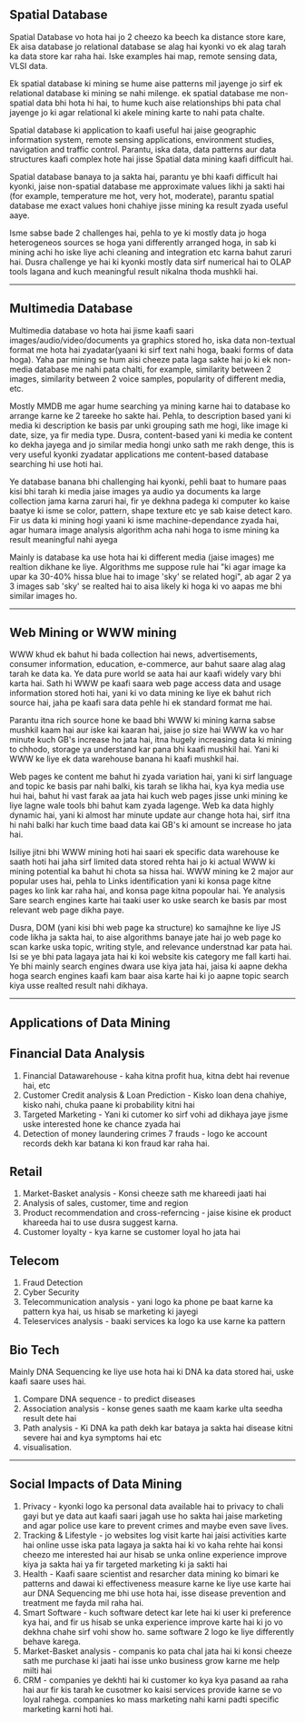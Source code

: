 Spatial Database
---------------

Spatial Database vo hota hai jo 2 cheezo ka beech ka distance store kare, Ek aisa database jo relational database se alag hai kyonki vo ek alag tarah ka data store kar raha hai. Iske examples hai map, remote sensing data, VLSI data.

Ek spatial database ki mining se hume aise patterns mil jayenge jo sirf ek relational database ki mining se nahi milenge. ek spatial database me non-spatial data bhi hota hi hai, to hume kuch aise relationships bhi pata chal jayenge jo ki agar relational ki akele mining karte to nahi pata chalte. 

Spatial database ki application to kaafi useful hai jaise geographic information system, remote sensing applications, environment studies, navigation and traffic control. Parantu, iska data, data patterns aur data structures kaafi complex hote hai jisse Spatial data mining kaafi difficult hai.  

Spatial database banaya to ja sakta hai, parantu ye bhi kaafi difficult hai kyonki, jaise non-spatial database me approximate values likhi ja sakti hai (for example, temperature me hot, very hot, moderate), parantu spatial database me exact values honi chahiye jisse mining ka result zyada useful aaye. 

Isme sabse bade 2 challenges hai, pehla to ye ki mostly data jo hoga heterogeneos sources se hoga yani differently arranged hoga, in sab ki mining achi ho iske liye achi cleaning and integration etc karna bahut zaruri hai. Dusra challenge ye hai ki kyonki mostly data sirf numerical hai to OLAP tools lagana and kuch meaningful result nikalna thoda mushkli hai. 

________________________

Multimedia Database
-------------------

Multimedia database vo hota hai jisme kaafi saari images/audio/video/documents ya graphics stored ho, iska data non-textual format me hota hai zyadatar(yaani ki sirf text nahi hoga, baaki forms of data hoga). Yaha par mining se hum aisi cheeze pata laga sakte hai jo ki ek non-media database me nahi pata chalti, for example, similarity between 2 images, similarity between 2 voice samples, popularity of different media, etc.

Mostly MMDB me agar hume searching ya mining karne hai to database ko arrange karne ke 2 tareeke ho sakte hai. Pehla, to description based yani ki media ki description ke basis par unki grouping sath me hogi, like image ki date, size, ya fir media type.  Dusra, content-based yani ki media ke content ko dekha jayega and jo similar media hongi unko sath me rakh denge, this is very useful kyonki zyadatar applications me content-based database searching hi use hoti hai. 

Ye database banana bhi challenging hai kyonki, pehli baat to humare paas kisi bhi tarah ki media jaise images ya audio ya documents ka large collection jama karna zaruri hai, fir ye dekhna padega ki computer ko kaise baatye ki isme se color, pattern, shape texture etc ye sab kaise detect karo. Fir us data ki mining hogi yaani ki isme machine-dependance zyada hai, agar humara image analysis algorithm acha nahi hoga to isme mining ka result meaningful nahi ayega

Mainly is database ka use hota hai ki different media (jaise images) me realtion dikhane ke liye. Algorithms me suppose rule hai "ki agar image ka upar ka 30-40% hissa blue hai to image 'sky' se related hogi", ab agar 2 ya 3 images sab 'sky' se realted hai to aisa likely ki hoga ki vo aapas me bhi similar images ho. 

______________________________

Web Mining or WWW mining
-----------------------

WWW khud ek bahut hi bada collection hai news, advertisements, consumer information, education, e-commerce, aur bahut saare alag alag tarah ke data ka. Ye data pure world se aata hai aur kaafi widely vary bhi karta hai. Sath hi WWW pe kaafi saara web page access data and usage information stored hoti hai, yani ki vo data mining ke liye ek bahut rich source hai, jaha pe kaafi sara data pehle hi ek standard format me hai.

Parantu itna rich source hone ke baad bhi WWW ki mining karna sabse mushkil kaam hai aur iske kai kaaran hai, jaise jo size hai WWW ka vo har minute kuch GB's increase ho jata hai, itna hugely increasing data ki mining to chhodo, storage ya understand kar pana bhi kaafi mushkil hai. Yani ki WWW ke liye ek data warehouse banana hi kaafi mushkil hai. 

Web pages ke content me bahut hi zyada variation hai, yani ki sirf language and topic ke basis par nahi balki, kis tarah se likha hai, kya kya media use hui hai, bahut hi vast farak aa jata hai kuch web pages jisse unki mining ke liye lagne wale tools bhi bahut kam zyada lagenge. Web ka data highly dynamic hai, yani ki almost har minute update aur change hota hai, sirf itna hi nahi balki har kuch time baad data kai GB's ki amount se increase ho jata hai. 

Isiliye jitni bhi WWW mining hoti hai saari ek specific data warehouse ke saath hoti hai jaha sirf limited data stored rehta hai jo ki actual WWW ki mining potential ka bahut hi chota sa hissa hai. WWW mining ke 2 major aur popular uses hai, pehla to Links identification yani ki konsa page kitne pages ko link kar raha hai, and konsa page kitna popoular hai. Ye analysis Sare search engines karte hai taaki user ko uske search ke basis par most relevant web page dikha paye. 

Dusra, DOM (yani kisi bhi web page ka structure) ko samajhne ke liye JS code likha ja sakta hai, to aise algorithms banaye jate hai jo web page ko scan karke uska topic, writing style, and relevance understnad kar pata hai. Isi se ye bhi pata lagaya jata hai ki koi website kis category me fall karti hai. Ye bhi mainly search engines dwara use kiya jata hai, jaisa ki aapne dekha hoga search engines kaafi kam baar aisa karte hai ki jo aapne topic search kiya usse realted result nahi dikhaya. 

___________________________

Applications of Data Mining
--------------------------

Financial Data Analysis
----------------------

1. Financial Datawarehouse - kaha kitna profit hua, kitna debt hai revenue hai, etc
2. Customer Credit analysis & Loan Prediction - Kisko loan dena chahiye, kisko nahi, chuka paane ki probability kitni hai
3. Targeted Marketing - Yani ki cutomer ko sirf vohi ad dikhaya jaye jisme uske interested hone ke chance zyada hai
4. Detection of money laundering crimes 7 frauds - logo ke account records dekh kar batana ki kon fraud kar raha hai.

Retail
-----------

1. Market-Basket analysis - Konsi cheeze sath me khareedi jaati hai
2. Analysis of sales, customer, time and region
3. Product recommendation and cross-referncing - jaise kisine ek product khareeda hai to use dusra suggest karna.
4. Customer loyalty - kya karne se customer loyal ho jata hai

Telecom
-------

1. Fraud Detection 
2. Cyber Security
3. Telecommunication analysis - yani logo ka phone pe baat karne ka pattern kya hai, us hisab se marketing ki jayegi
4. Teleservices analysis - baaki services ka logo ka use karne ka pattern

Bio Tech
---------
Mainly DNA Sequencing ke liye use hota hai ki DNA ka data stored hai, uske kaafi saare uses hai.
1. Compare DNA sequence - to predict diseases
2. Association analysis - konse genes saath me kaam karke ulta seedha result dete hai
3. Path analysis - Ki DNA ka path dekh kar bataya ja sakta hai disease kitni severe hai and kya symptoms hai etc
4. visualisation.

_________________________________

Social Impacts of Data Mining
-----------------------------

1. Privacy - kyonki logo ka personal data available hai to privacy to chali gayi but ye data aut kaafi saari jagah use ho sakta hai jaise marketing and agar police use kare to prevent crimes and maybe even save lives. 
2. Tracking & Lifestyle - jo websites log visit karte hai jaisi activities karte hai online usse iska pata lagaya ja sakta hai ki vo kaha rehte hai konsi cheezo me interested hai aur hisab se unka online experience improve kiya ja sakta hai ya fir targeted marketing ki ja sakti hai
3. Health - Kaafi saare scientist and resarcher data mining ko bimari ke patterns and dawai ki effectiveness measure karne ke liye use karte hai aur DNA Sequencing me bhi use hota hai, isse disease prevention and treatment me fayda mil raha hai. 
4. Smart Software  - kuch software detect kar lete hai ki user ki preference kya hai, and fir us hisab se unka experience improve karte hai ki jo vo dekhna chahe sirf vohi show ho. same software 2 logo ke liye differently behave karega.
5. Market-Basket analysis - companis ko pata chal jata hai ki konsi cheeze sath me purchase ki jaati hai isse unko business grow karne me help milti hai
6. CRM - companies ye dekhti hai ki customer ko kya kya pasand aa raha hai aur fir kis tarah ke cusotmer ko kaisi services provide karne se vo loyal rahega. companies ko mass marketing nahi karni padti specific marketing karni hoti hai.